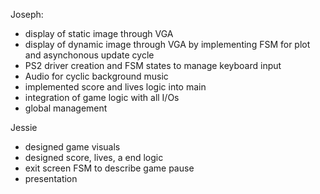 Joseph:

- display of static image through VGA 
- display of dynamic image through VGA by implementing FSM for plot and asynchonous update cycle
- PS2 driver creation and FSM states to manage keyboard input
- Audio for cyclic background music
- implemented score and lives logic into main
- integration of game logic with all I/Os
- global management


Jessie 

- designed game visuals
- designed score, lives, a end logic
- exit screen FSM to describe game pause
- presentation
